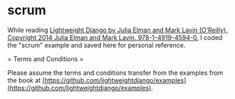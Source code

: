 scrum
=====

While reading [Lightweight Django by Julia Elman and Mark Lavin (O’Reilly). Copyright 2014 Julia Elman and Mark Lavin. 978-1-4919-4594-0.](http://www.amazon.com/Lightweight-Django-Julia-Elman/dp/149194594X/) I coded the "scrum" example and saved here for personal reference.

= Terms and Conditions =

Please assume the terms and conditions transfer from the examples from the book at [https://github.com/lightweightdjango/examples](https://github.com/lightweightdjango/examples).
